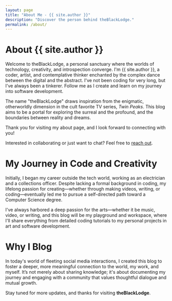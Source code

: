 ```yaml
---
layout: page
title: "About Me - {{ site.author }}"
description: "Discover the person behind theBlackLodge."
permalink: /about/
---
```


# About {{ site.author }}

Welcome to theBlackLodge, a personal sanctuary where the worlds of technology, creativity, and introspection converge. I'm {{ site.author }}, a coder, artist, and contemplative thinker enchanted by the complex dance between the digital and the abstract. I've not been coding for very long, but I've always been a tinkerer. Follow me as I create and learn on my journey into software development.

The name "theBlackLodge" draws inspiration from the enigmatic, otherworldly dimension in the cult favorite TV series, *Twin Peaks*. This blog aims to be a portal for exploring the surreal and the profound, and the boundaries between reality and dreams.

Thank you for visiting my about page, and I look forward to connecting with you!

Interested in collaborating or just want to chat? Feel free to [reach out](/theBlackLodge/contact/).

# My Journey in Code and Creativity

Initially, I began my career outside the tech world, working as an electrician and a collections officer. Despite lacking a formal background in coding, my lifelong passion for creating—whether through making videos, writing, or coding—eventually led me to pursue a self-directed path toward a Computer Science degree.

I've always harbored a deep passion for the arts—whether it be music, video, or writing, and this blog will be my playground and workspace, where I'll share everything from detailed coding tutorials to my personal projects in art and software development.

# Why I Blog

In today's world of fleeting social media interactions, I created this blog to foster a deeper, more meaningful connection to the world, my work, and myself. It’s not merely about sharing knowledge; it's about documenting my journey and engaging with a community that values thoughtful dialogue and mutual growth.

Stay tuned for more updates, and thanks for visiting **theBlackLodge**.
